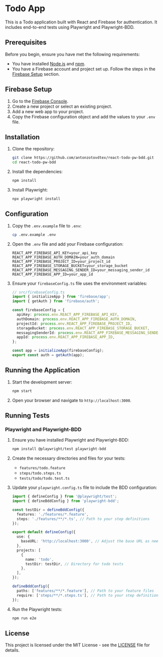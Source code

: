 # Todo App

This is a Todo application built with React and Firebase for authentication. It includes end-to-end tests using Playwright and Playwright-BDD.

## Prerequisites

Before you begin, ensure you have met the following requirements:

- You have installed [Node.js](https://nodejs.org/) and [npm](https://www.npmjs.com/).
- You have a Firebase account and project set up. Follow the steps in the [Firebase Setup](#firebase-setup) section.

## Firebase Setup

1. Go to the [Firebase Console](https://console.firebase.google.com/).
2. Create a new project or select an existing project.
3. Add a new web app to your project.
4. Copy the Firebase configuration object and add the values to your `.env` file.

## Installation

1. Clone the repository:

   ```sh
   git clone https://github.com/antonzotovdtex/react-todo-pw-bdd.git
   cd react-todo-pw-bdd
   ```

2. Install the dependencies:

   ```sh
   npm install
   ```

3. Install Playwright:

   ```sh
   npx playwright install
   ```

## Configuration

1. Copy the `.env.example` file to `.env`:

   ```sh
   cp .env.example .env
   ```

2. Open the `.env` file and add your Firebase configuration:

   ```env
   REACT_APP_FIREBASE_API_KEY=your_api_key
   REACT_APP_FIREBASE_AUTH_DOMAIN=your_auth_domain
   REACT_APP_FIREBASE_PROJECT_ID=your_project_id
   REACT_APP_FIREBASE_STORAGE_BUCKET=your_storage_bucket
   REACT_APP_FIREBASE_MESSAGING_SENDER_ID=your_messaging_sender_id
   REACT_APP_FIREBASE_APP_ID=your_app_id
   ```

3. Ensure your `firebaseConfig.ts` file uses the environment variables:

   ```ts
   // src/firebaseConfig.ts
   import { initializeApp } from 'firebase/app';
   import { getAuth } from 'firebase/auth';

   const firebaseConfig = {
     apiKey: process.env.REACT_APP_FIREBASE_API_KEY,
     authDomain: process.env.REACT_APP_FIREBASE_AUTH_DOMAIN,
     projectId: process.env.REACT_APP_FIREBASE_PROJECT_ID,
     storageBucket: process.env.REACT_APP_FIREBASE_STORAGE_BUCKET,
     messagingSenderId: process.env.REACT_APP_FIREBASE_MESSAGING_SENDER_ID,
     appId: process.env.REACT_APP_FIREBASE_APP_ID,
   };

   const app = initializeApp(firebaseConfig);
   export const auth = getAuth(app);
   ```

## Running the Application

1. Start the development server:

   ```sh
   npm start
   ```

2. Open your browser and navigate to `http://localhost:3000`.

## Running Tests

### Playwright and Playwright-BDD

1. Ensure you have installed Playwright and Playwright-BDD:

   ```sh
   npm install @playwright/test playwright-bdd
   ```

2. Create the necessary directories and files for your tests:

   - `features/todo.feature`
   - `steps/todo.steps.ts`
   - `tests/todo/todo.test.ts`

3. Update your `playwright.config.ts` file to include the BDD configuration:

   ```ts
   import { defineConfig } from '@playwright/test';
   import { defineBddConfig } from 'playwright-bdd';

   const testDir = defineBddConfig({
     features: './features/*.feature',
     steps: './features/**/*.ts', // Path to your step definitions
   });

   export default defineConfig({
     use: {
       baseURL: 'http://localhost:3000', // Adjust the base URL as needed
     },
     projects: [
       {
         name: 'todo',
         testDir: testDir, // Directory for todo tests
       },
     ],
   });

   defineBddConfig({
     paths: ['features/**/*.feature'], // Path to your feature files
     require: ['steps/**/*.steps.ts'], // Path to your step definitions
   });
   ```

4. Run the Playwright tests:

   ```sh
   npm run e2e
   ```

## License

This project is licensed under the MIT License - see the [LICENSE](LICENSE) file for details.
